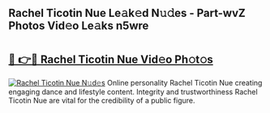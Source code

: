## Rachel Ticotin Nue Le𝚊k𝚎d N𝚞𝚍es - Part-wvZ Photos Vid𝚎o Le𝚊ks n5wre

# <h2><a href="http://fb8p45.evod.top/?m=Rachel+Ticotin+Nue">🔗 👉🔴 Rachel Ticotin Nue Vid𝚎o Ph𝚘t𝚘s</a></h2>

[![Rachel Ticotin Nue N𝚞d𝚎s](https://i.imgur.com/8V9OHl7.gif)](http://fb8p45.evod.top/?m=Rachel+Ticotin+Nue)
Online personality Rachel Ticotin Nue creating engaging dance and lifestyle content. Integrity and trustworthiness Rachel Ticotin Nue are vital for the credibility of a public figure. 

